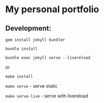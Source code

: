 # My personal portfolio

## Development:
`gem install jekyll bundler`

`bundle install`

`bundle exec jekyll serve --livereload`

or

`make install`

`make serve` - serve static

`make serve-live` - serve with livereload
